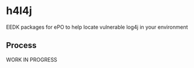 # h4l4j
EEDK packages for ePO to help locate vulnerable log4j in your environment

## Process

WORK IN PROGRESS